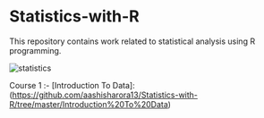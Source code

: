# Statistics-with-R
This repository contains work related to statistical analysis using R programming.

![statistics](https://user-images.githubusercontent.com/16829371/38383876-a7a4121c-38db-11e8-8d83-e963bb811bb3.jpg)

Course 1 :- [Introduction To Data]: (https://github.com/aashisharora13/Statistics-with-R/tree/master/Introduction%20To%20Data)


